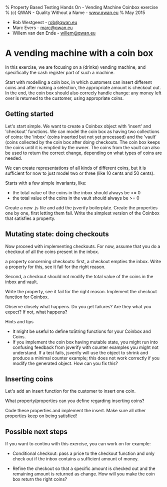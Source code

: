 % Property Based Testing Hands On - Vending Machine Coinbox exercise
% (c) QWAN - Quality Without a Name - www.qwan.eu
% May 2015

- Rob Westgeest - rob@qwan.eu
- Marc Evers - marc@qwan.eu
- Willem van den Ende - willem@qwan.eu

# A vending machine with a coin box

In this exercise, we are focusing on a (drinks) vending machine, and specifically the cash register part of such a machine. 

Start with modelling a coin box, in which customers can insert different
coins and after making a selection, the appropriate amount is checkout
out. In the end, the coin box should also correcly handle change: any money left over is returned to the customer, using appropriate coins.

## Getting started

Let's start simple. We want to create a Coinbox object with 'insert' and 'checkout'
functions. We can model the coin box as having two collections of coins:
the 'inbox' (coins inserted but not yet processed) and the 'vault'
(coins collected by the coin box after doing checkouts. The coin box
keeps the coins until it is emptied by the owner. The coins from the
vault can also be used to return the correct change, depending on what
types of coins are needed.

We can create representations of all kinds of different coins, but it is
sufficient for now to just model two or three (like 10 cents and 50
cents). 

Starts with a few simple invariants, like:
- the total value of the coins in the inbox should always be >= 0
- the total value of the coins in the vault should always be >= 0

Create a new .js file and add the jsverify boilerplate. Create the
properties one by one, first letting them fail. Write the simplest version of the Coinbox that satisfies a property.

## Mutating state: doing checkouts

Now proceed with implementing checkouts. For now, assume that you do a checkout of all the coins present in the inbox.

a property concerning checkouts: first, a checkout
empties the inbox. Write a property for this, see it fail for the right reason.

Second, a checkout should not modify the total value of the coins in the inbox and vault.

Write the property, see it fail for the right reason. Implement the
checkout function for Coinbox.

Observe closely what happens. Do you get failures? Are they what you
expect? If not, what happens?

Hints and tips
- It might be useful to define toString functions for your Coinbox and
  Coins.
- If you implement the coin box having mutable state, you might run
  into confusing feedback from jsverify with counter examples you might not
  understand. If a test fails, jsverify will use the object to shrink
  and produce a minimal counter example; this does not work correctly if
  you modify the generated object. How can you fix this?

## Inserting coins

Let's add an insert function for the customer to insert one coin. 

What property/properties can you define regarding inserting coins?

Code these properties and implement the insert. Make sure all other
properties keep on being satisfied!

## Possible next steps

If you want to continu with this exercise, you can work on for example:

- Conditional checkout: pass a price to the checkout
  function and only check out if the inbox contains a sufficient amount
  of money.

- Refine the checkout so that a specific amount is checked out and the
  remaining amount is returned as change. How will you make the coin box
  return the right coins? 

